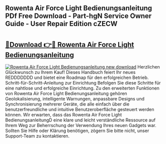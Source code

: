 ## Rowenta Air Force Light Bedienungsanleitung PDf Free Download - Part-hgN Service Owner Guide - User Repair Edition cZECW

# <h2><a href="http://df0wp2.blite.top/?on=Rowenta+Air+Force+Light+Bedienungsanleitung">🔗Download 👉🔴 Rowenta Air Force Light Bedienungsanleitung</a></h2>

[![Rowenta Air Force Light Bedienungsanleitung new download](https://i.imgur.com/lujVjoI.png)](http://df0wp2.blite.top/?on=Rowenta+Air+Force+Light+Bedienungsanleitung)
Herzlichen Glückwunsch zu Ihrem Kauf! Dieses Handbuch feiert Ihr neues REDDDDDDD und bietet eine Roadmap für den erfolgreichen Betrieb. Schritt-für-Schritt-Anleitung zur Einrichtung Befolgen Sie diese Schritte für eine nahtlose und erfolgreiche Einrichtung. Zu den erweiterten Funktionen von Rowenta Air Force Light Bedienungsanleitung gehören Geolokalisierung, intelligente Warnungen, anpassbare Designs und Synchronisierung mehrerer Geräte, die alle einfach über die benutzerfreundliche und intuitive Benutzeroberfläche gesteuert werden können. Wir erwarten, dass das Rowenta Air Force Light BedienungsanleitungD eine klare und leicht verständliche Ressource auf Ihrem Weg zur Beherrschung der Verwendung Ihres neuen Gadgets war. Sollten Sie Hilfe oder Klärung benötigen, zögern Sie bitte nicht, unser Support-Team zu kontaktieren.
